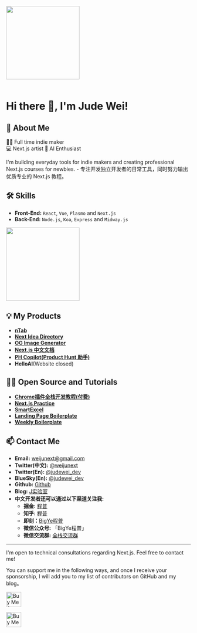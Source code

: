 <div style="overflow:hidden" class="weijunext">

<a href="https://github.com/weijunext/weijunext" style="max-width:50%;" >
  <img height="200" align="center" src="https://github-readme-stats.vercel.app/api?username=weijunext&count_private=true&theme=radical" />
</a>


</div>

<br/>

# Hi there 👋, I'm Jude Wei!

## 🚀 About Me

🧑‍💻 Full time indie maker  
💻 Next.js artist
🤖 AI Enthusiast

I'm building everyday tools for indie makers and creating professional Next.js courses for newbies. - 专注开发独立开发者的日常工具，同时努力输出优质专业的 Next.js 教程。

## 🛠 Skills
- **Front-End:** `React`, `Vue`, `Plasmo` and `Next.js`
- **Back-End:** `Node.js`, `Koa`, `Express` and `Midway.js`

<a href="https://github.com/weijunext/weijunext" style="max-width:50%;" >
  <img height="200" align="center" src="https://github-readme-stats.vercel.app/api/top-langs/?username=weijunext&layout=compact&langs_count=8">
</a>

## 💡 My Products

- [**nTab**](https://ntab.dev/)
- [**Next Idea Directory**](https://nextidea.dev/)
- [**OG Image Generator**](https://ogimage.click/)
- [**Next.js 中文文档**](https://nextjscn.org/)
- [**PH Copilot(Product Hunt 助手)**](https://PHCopilot.AI/)
- **HelloAI**(Website closed)

## 🧑‍💻 Open Source and Tutorials

- [**Chrome插件全栈开发教程(付费)**](https://xiaobot.net/p/ship-ph-copilot)
- [**Next.js Practice**](https://github.com/weijunext/nextjs-learn-demos)
- [**SmartExcel**](https://smartexcel.cc/)
- [**Landing Page Boilerplate**](https://landingpage.weijunext.com)
- [**Weekly Boilerplate**](https://weekly.weijunext.com)

## 📫 Contact Me
- **Email:** [weijunext@gmail.com](mailto:weijunext@gmail.com)
- **Twitter(中文):** [@weijunext](https://x.com/intent/follow?screen_name=weijunext)
- **Twitter(En):** [@judewei_dev](https://x.com/intent/follow?screen_name=judewei_dev)
- **BlueSky(En):** [@judewei_dev](https://bsky.app/profile/judewei.bsky.social)
- **Github:** [Github](https://github.com/weijunext)  
- **Blog:** [J实验室](https://weijunext.com/)
- **中文开发者还可以通过以下渠道关注我:**
  - **掘金:** [程普](https://juejin.cn/user/26044008768029)
  - **知乎:** [程普](https://www.zhihu.com/people/mo-mo-mo-89-12-11)
  - **即刻：**[BigYe程普](https://m.okjike.com/users/13EF1128-B51B-4D22-8B95-16BB406529F0)
  - **微信公众号:** 「BigYe程普」
  - **微信交流群:** [全栈交流群](https://weijunext.com/make-a-friend)
---

I'm open to technical consultations regarding Next.js. Feel free to contact me!

You can support me in the following ways, and once I receive your sponsorship, I will add you to my list of contributors on GitHub and my blog。

<a href="https://www.buymeacoffee.com/weijunext" target="_blank"><img src="https://cdn.buymeacoffee.com/buttons/v2/default-yellow.png" alt="Buy Me A Coffee" style="height: 41px !important" ></a>

<a href='https://ko-fi.com/G2G6TWWMG' target='_blank'><img height='41'  style='height: 41px' src='https://storage.ko-fi.com/cdn/kofi3.png?v=3' border='0' alt='Buy Me a Coffee at ko-fi.com' /></a>

